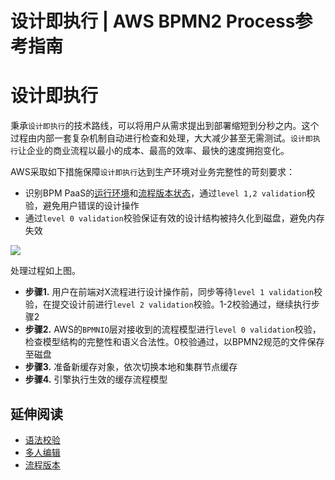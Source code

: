 # 设计即执行 | AWS BPMN2 Process参考指南

# 设计即执行

秉承`设计即执行`的技术路线，可以将用户从需求提出到部署缩短到分秒之内。这个过程由内部一套复杂机制自动进行检查和处理，大大减少甚至无需测试。`设计即执行`让企业的商业流程以最小的成本、最高的效率、最快的速度拥抱变化。

AWS采取如下措施保障`设计即执行`达到生产环境对业务完整性的苛刻要求：

  * 识别BPM PaaS的[运行环境](<https://docs.awspaas.com/reference-guide/aws-paas-env-guide/version/README.html>)和[流程版本状态](<../process_designer/versions.html>)，通过`level 1,2 validation`校验，避免用户错误的设计操作
  * 通过`level 0 validation`校验保证有效的设计结构被持久化到磁盘，避免内存失效

![](https://docs.awspaas.com/reference-guide/aws-paas-process-reference-guide/process_deployment/11.png)

处理过程如上图。

  * **步骤1.** 用户在前端对X流程进行设计操作前，同步等待`level 1 validation`校验，在提交设计前进行`level 2 validation`校验。1-2校验通过，继续执行步骤2
  * **步骤2.** AWS的`BPMNIO`层对接收到的流程模型进行`level 0 validation`校验，检查模型结构的完整性和语义合法性。0校验通过，以BPMN2规范的文件保存至磁盘
  * **步骤3.** 准备新缓存对象，依次切换本地和集群节点缓存
  * **步骤4.** 引擎执行生效的缓存流程模型

## 延伸阅读

  * [语法校验](<../process_designer/semantics_validate.html>)
  * [多人编辑](<../process_designer/locked.html>)
  * [流程版本](<../process_designer/versions.html>)